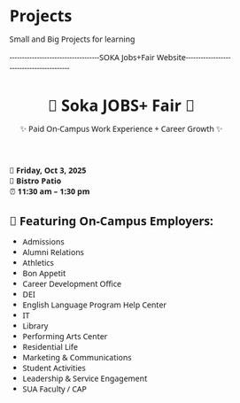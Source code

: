 # Projects
Small and Big Projects for learning

------------------------------------SOKA Jobs+Fair Website------------------------------------------ 
<!DOCTYPE html>
<html lang="en">
<head>
  <meta charset="UTF-8" />
  <meta name="viewport" content="width=device-width, initial-scale=1.0" />
  <title>Soka JOBS+ Fair</title>
<style>
/*General Rest */
  * {
    margin: 0;
    padding: 0;
    box-sizing: border-box;
    font-family: 'Segoe UI', Tahoma, Geneva, Verdana, sans-serif;
  }
  
  body {
    background: linear-gradient(135deg, #004aad, #00bfff);
    color: #fff;
    line-height: 1.6;
    overflow-x: hidden;
  }
  
  header {
    text-align: center;
    padding: 2rem;
    background: #003580; 
    box-shadow: 0 4px 10px rgba(0,0,0,0.3)
  }
  
  header h1{
      font-size: 2.8rem;
      color: #ffdd00;
      text-transform: uppercase;
      letter-spacing: 3px;
      animation: glow 2s infinite alternate;
  }
  
  @keyframes glow {
      from { text-shadow: 0 0 5px #fff, 0 0 10px #ffdd00; }
      to { text-shadow: 0 0 20px #fff, 0 0 30px #ffdd00; }
  }
  
  header p {
      margin-top: 0.5rem;
      font-size: 1.2rem;
  }
  
  .event-info {
      display: flex; 
      justify-content: space-around;
      padding: 2rem 1rem;
      backgroud: #0057b7;
      flex-wrap: warp;
  }
  .event-info {
      margin: 1rem;
      font-size: 1.2rem;
  }
  
  .employers {
      padding: 2rem;
      background: #ffff:
      color: #333;
      text-align: center;
  }
  
  .employers h2 {
      font-size: 2rem;
      margin-bottom: 1.5rem;
      color: #004aad;
  }
  
  employers ul {
      list-style: none;
      display: grid;
      grid-template-columns: repeat(auto-fit, minmax(200px, 1fr));
      gap: 1rem;
  }
  
  employers li {
      background: #f5f5f5; 
      padding: 1rem;
      border-radius: 10px;
      transition: transform 0.3, background 0.3;
  }
  
  .employers li:hover {
      transform: scale(1.05);
      background: #ffdd00;
      color: #000;
  }
  
  .cta {
      padding: 2rem;
      background: #ffdd00;
      color: #000;
      text-align: center;
      font-size: 1.3rem;
  }
  
  .cta strong {
      display: block;
      font-size: 1.6rem;
      margin-bottom: 1rem;
  }
  
  .prep {
      background: #fb7b25;
      padding: 2rem;
      text-align: center;
  }
  
  .prep h3 {
      color: #ffdd00;
      margin-bottom: 1rem;
  }
  
  .prep p {
      margin: 0.5 rem 0;
  }
  
  footer {
      padding: 1.5rem;
      text-align: center;
      background: #2a4876;
      font-size: 0.9rem;
  }
  
  footer a {
      color: #ffdd00;
      text-decoration: none;
      transition: color 0.3s;
  }
  
  footer a:hover {
      color: #fff;
  }
  
  /*Countdown Styling*/
  #countdown {
    font-size: 1.5rem;
    font-weight: bold;
    margin-top: 1rem;
    color: #ffffff;
  }
</style>
</head>
<body>
  <header>
    <h1> 🚀 Soka JOBS+ Fair 🚀 </h1>
    <p>✨ Paid On-Campus Work Experience + Career Growth ✨</p>
  </header>
  
  <section>
    <div>📅 <strong>Friday, Oct 3, 2025</strong></div>
    <div>📍 <strong>Bistro Patio</strong></div>
    <div>⏰ <strong>11:30 am – 1:30 pm</strong></div>
  </section>

  <section class="employers">
    <h2>👀 Featuring On-Campus Employers:</h2>
    <ul>
      <li>Admissions</li>
      <li>Alumni Relations</li>
      <li>Athletics</li>
      <li>Bon Appetit</li>
      <li>Career Development Office</li>
      <li>DEI</li>
      <li>English Language Program Help Center</li>
      <li>IT</li>
      <li>Library</li>
      <li>Performing Arts Center</li>
      <li>Residential Life</li>
      <li>Marketing & Communications</li>
      <li>Student Activities</li>
      <li>Leadership & Service Engagement</li>
      <li>SUA Faculty / CAP</li>
    </ul>
  </section>

  
  
</body>









































































































































































